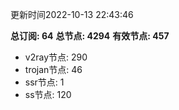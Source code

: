 更新时间2022-10-13 22:43:46

**总订阅: 64**
**总节点: 4294**
**有效节点: 457**
- v2ray节点: 290
- trojan节点: 46
- ssr节点: 1
- ss节点: 120
